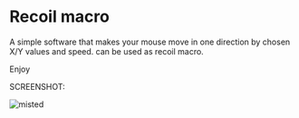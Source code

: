 # Recoil macro

A simple software that makes your mouse move in one direction by chosen X/Y values and speed.
can be used as recoil macro.

Enjoy

SCREENSHOT:

![misted](https://user-images.githubusercontent.com/113756365/190847464-741a44bf-5c37-4f52-a736-6a5535ac59be.PNG)

